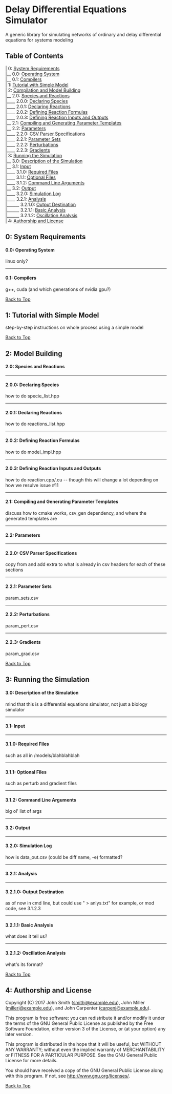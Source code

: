 # Delay Differential Equations Simulator
A generic library for simulating networks of ordinary and delay differential equations for systems modeling

## Table of Contents

| 0: [System Requirements](#0-system-requirements)  
|__ 0.0: [Operating System](#00-operating-system)  
|__ 0.1: [Compilers](#01-compilers)  
| 1: [Tutorial with Simple Model](#1-tutorial-with-simple-model)  
| 2: [Compilation and Model Building](#1-model-building)  
|__ 2.0: [Species and Reactions](#10-species-and-reactions)  
|____ 2.0.0: [Declaring Species](#100-declaring-species)  
|____ 2.0.1: [Declaring Reactions](#101-declaring-reactions)  
|____ 2.0.2: [Defining Reaction Formulas](#102-defining-reaction-formulas)  
|____ 2.0.3: [Defining Reaction Inputs and Outputs](#103-defining-reaction-inputs-and-outputs)  
|__ 2.1: [Compiling and Generating Parameter Templates](#11-compiling-and-generating-parameter-templates)  
|__ 2.2: [Parameters](#12-parameters)  
|____ 2.2.0: [CSV Parser Specifications](#120-csv-parser-specifications)  
|____ 2.2.1: [Parameter Sets](#121-parameter-sets)  
|____ 2.2.2: [Perturbations](#122-perturbations)  
|____ 2.2.3: [Gradients](#123-gradients)  
| 3: [Running the Simulation](#2-running-the-simulation)  
|__ 3.0: [Description of the Simulation](#20-description-of-the-simulation)  
|__ 3.1: [Input](#21-input)  
|____ 3.1.0: [Required Files](#210-required-files)  
|____ 3.1.1: [Optional Files](#211-optional-files)  
|____ 3.1.2: [Command Line Arguments](#212-command-line-arguments)  
|__ 3.2: [Output](#22-output)  
|____ 3.2.0: [Simulation Log](#220-simulation-log)  
|____ 3.2.1: [Analysis](#221-analysis)  
|______ 3.2.1.0: [Output Destination](#2210-output-destination)  
|______ 3.2.1.1: [Basic Analysis](#2211-basic-analysis)  
|______ 3.2.1.2: [Oscillation Analysis](#2212-oscillation-analysis)  
| 4: [Authorship and License](#5-authorship-and-license)  

## 0: System Requirements

#### 0.0: Operating System

linux only?

***
#### 0.1: Compilers

g++, cuda (and which generations of nvidia gpu?)

[Back to Top](#delay-differential-equations-simulator)

## 1: Tutorial with Simple Model

step-by-step instructions on whole process using a simple model

[Back to Top](#delay-differential-equations-simulator)

## 2: Model Building

#### 2.0: Species and Reactions

***
#### 2.0.0: Declaring Species

how to do specie_list.hpp

***
#### 2.0.1: Declaring Reactions

how to do reactions_list.hpp

***
#### 2.0.2: Defining Reaction Formulas

how to do model_impl.hpp

***
#### 2.0.3: Defining Reaction Inputs and Outputs

how to do reaction.cpp/.cu -- though this will change a lot depending on how we resulve issue #11

***
#### 2.1: Compiling and Generating Parameter Templates

discuss how to cmake works, csv_gen dependency, and where the generated templates are

***
#### 2.2: Parameters

***
#### 2.2.0: CSV Parser Specifications

copy from and add extra to what is already in csv headers for each of these sections

***
#### 2.2.1: Parameter Sets

param_sets.csv

***
#### 2.2.2: Perturbations

param_pert.csv

***
#### 2.2.3: Gradients

param_grad.csv

[Back to Top](#delay-differential-equations-simulator)

## 3: Running the Simulation

#### 3.0: Description of the Simulation

mind that this is a differential equations simulator, not just a biology simulator

***
#### 3.1: Input

***
#### 3.1.0: Required Files

such as all in /models/blahblahblah

***
#### 3.1.1: Optional Files

such as perturb and gradient files

***
#### 3.1.2: Command Line Arguments

big ol' list of args

***
#### 3.2: Output

***
#### 3.2.0: Simulation Log

how is data_out.csv (could be diff name, -e) formatted?

***
#### 3.2.1: Analysis

***
#### 3.2.1.0: Output Destination

as of now in cmd line, but could use " > anlys.txt" for example, or mod code, see 3.1.2.3

***
#### 3.2.1.1: Basic Analysis

what does it tell us?

***
#### 3.2.1.2: Oscillation Analysis

what's its format?

[Back to Top](#delay-differential-equations-simulator)

## 4: Authorship and License

Copyright (C) 2017 John Smith (smithj@example.edu), John Miller (millerj@example.edu), and John Carpenter (carpenj@example.edu).

This program is free software: you can redistribute it and/or modify it under the terms of the GNU General Public License as published by the Free Software Foundation, either version 3 of the License, or (at your option) any later version.

This program is distributed in the hope that it will be useful, but WITHOUT ANY WARRANTY; without even the implied warranty of MERCHANTABILITY or FITNESS FOR A PARTICULAR PURPOSE. See the GNU General Public License for more details.

You should have received a copy of the GNU General Public License along with this program. If not, see http://www.gnu.org/licenses/.

[Back to Top](#delay-differential-equations-simulator)
